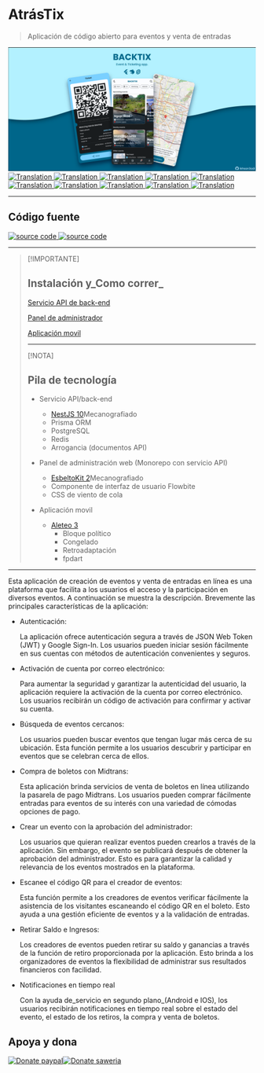 # AtrásTix

> Aplicación de código abierto para eventos y venta de entradas

<img src="assets/social_preview.png" alt="BackTix">

<a href="./README.md">
  <img alt="Translation" src="https://img.shields.io/badge/Bahasa_Indonesia-blue?style=for-the-badge&logo=googletranslate&logoColor=blue&labelColor=white">
</a>
<a href="./README.en.md">
  <img alt="Translation" src="https://img.shields.io/badge/English-blue?style=for-the-badge&logo=googletranslate&logoColor=blue&labelColor=white">
</a>
<a href="./README.zh-CN.md">
  <img alt="Translation" src="https://img.shields.io/badge/简体中文-blue?style=for-the-badge&logo=googletranslate&logoColor=blue&labelColor=white">
</a>
<a href="./README.ja.md">
  <img alt="Translation" src="https://img.shields.io/badge/日本語-blue?style=for-the-badge&logo=googletranslate&logoColor=blue&labelColor=white">
</a>
<a href="./README.ar.md">
  <img alt="Translation" src="https://img.shields.io/badge/Arabic_عربي-blue?style=for-the-badge&logo=googletranslate&logoColor=blue&labelColor=white">
</a>
<a href="./README.pt.md">
  <img alt="Translation" src="https://img.shields.io/badge/Português-blue?style=for-the-badge&logo=googletranslate&logoColor=blue&labelColor=white">
</a>
<a href="./README.es.md">
  <img alt="Translation" src="https://img.shields.io/badge/Español-blue?style=for-the-badge&logo=googletranslate&logoColor=blue&labelColor=white">
</a>
<a href="./README.fr.md">
  <img alt="Translation" src="https://img.shields.io/badge/Français-blue?style=for-the-badge&logo=googletranslate&logoColor=blue&labelColor=white">
</a>
<a href="./README.vi.md">
  <img alt="Translation" src="https://img.shields.io/badge/Tiếng_Việt-blue?style=for-the-badge&logo=googletranslate&logoColor=blue&labelColor=white">
</a>
<a href="./README.hi.md">
  <img alt="Translation" src="https://img.shields.io/badge/Hindi_हिंदी-blue?style=for-the-badge&logo=googletranslate&logoColor=blue&labelColor=white">
</a>

* * *

## Código fuente

<a href="https://github.com/ikhsan3adi/backtix-app">
  <img height='25em' src="https://img.shields.io/badge/BackTix_App-027DFD?style=for-the-badge&logo=github&logoColor=white" title="ikhsan3adi" alt="source code" />
</a>

<a href="https://github.com/ikhsan3adi/backtix-service">
  <img height='25em' src="https://img.shields.io/badge/BackTix_Api_Service & Admin panel-ea2845?style=for-the-badge&logo=github&logoColor=white" title="ikhsan3adi" alt="source code" />
</a>

* * *

> [!IMPORTANTE]
>
> ## Instalación y_Como correr_
>
> [Servicio API de back-end](docs/api-service.md)
>
> [Panel de administrador](docs/admin-panel.md)
>
> [Aplicación movil](docs/mobile-app.md)
>
> * * *
>
> [!NOTA]
>
> ## Pila de tecnología
>
> -   Servicio API/back-end
>
>     -   [NestJS 10](https://nestjs.com/)Mecanografiado
>     -   Prisma ORM
>     -   PostgreSQL
>     -   Redis
>     -   Arrogancia (documentos API)
>
> -   Panel de administración web (Monorepo con servicio API)
>
>     -   [EsbeltoKit 2](https://kit.svelte.dev/)Mecanografiado
>     -   Componente de interfaz de usuario Flowbite
>     -   CSS de viento de cola
>
> -   Aplicación movil
>
>     -   [Aleteo 3](https://flutter.dev/)
>         -   Bloque político
>         -   Congelado
>         -   Retroadaptación
>         -   fpdart

* * *

Esta aplicación de creación de eventos y venta de entradas en línea es una plataforma que facilita a los usuarios el acceso y la participación en diversos eventos. A continuación se muestra la descripción.
Brevemente las principales características de la aplicación:

-   Autenticación:

    La aplicación ofrece autenticación segura a través de JSON Web Token (JWT) y Google Sign-In. Los usuarios pueden iniciar sesión fácilmente en sus cuentas con métodos de autenticación convenientes y seguros.

-   Activación de cuenta por correo electrónico:

    Para aumentar la seguridad y garantizar la autenticidad del usuario, la aplicación requiere la activación de la cuenta por correo electrónico. Los usuarios recibirán un código de activación para confirmar y activar su cuenta.

-   Búsqueda de eventos cercanos:

    Los usuarios pueden buscar eventos que tengan lugar más cerca de su ubicación. Esta función permite a los usuarios descubrir y participar en eventos que se celebran cerca de ellos.

-   Compra de boletos con Midtrans:

    Esta aplicación brinda servicios de venta de boletos en línea utilizando la pasarela de pago Midtrans. Los usuarios pueden comprar fácilmente entradas para eventos de su interés con una variedad de cómodas opciones de pago.

-   Crear un evento con la aprobación del administrador:

    Los usuarios que quieran realizar eventos pueden crearlos a través de la aplicación. Sin embargo, el evento se publicará después de obtener la aprobación del administrador. Esto es para garantizar la calidad y relevancia de los eventos mostrados en la plataforma.

-   Escanee el código QR para el creador de eventos:

    Esta función permite a los creadores de eventos verificar fácilmente la asistencia de los visitantes escaneando el código QR en el boleto. Esto ayuda a una gestión eficiente de eventos y a la validación de entradas.

-   Retirar Saldo e Ingresos:

    Los creadores de eventos pueden retirar su saldo y ganancias a través de la función de retiro proporcionada por la aplicación. Esto brinda a los organizadores de eventos la flexibilidad de administrar sus resultados financieros con facilidad.

-   Notificaciones en tiempo real

    Con la ayuda de_servicio en segundo plano_(Android e IOS), los usuarios recibirán notificaciones en tiempo real sobre el estado del evento, el estado de los retiros, la compra y venta de boletos.

## Apoya y dona

[![Donate paypal](https://img.shields.io/badge/Donate-PayPal-green.svg?style=for-the-badge)](https://paypal.me/xannxett?country.x=ID&locale.x=en_US)[![Donate saweria](https://img.shields.io/badge/Donate-Saweria-red?style=for-the-badge&link=https%3A%2F%2Fsaweria.co%2Fxiboxann)](https://saweria.co/xiboxann)
